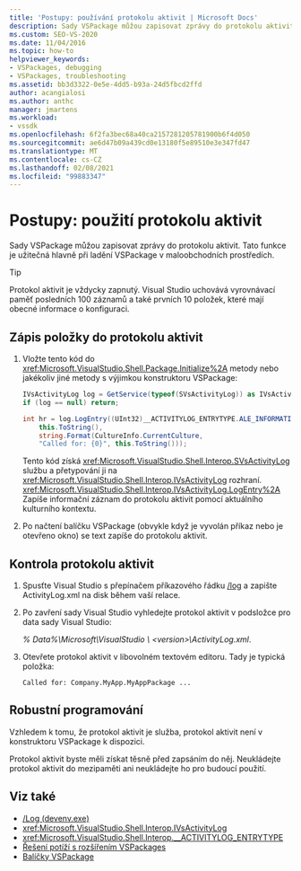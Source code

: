 ```yaml
---
title: 'Postupy: používání protokolu aktivit | Microsoft Docs'
description: Sady VSPackage můžou zapisovat zprávy do protokolu aktivit. Naučte se používat protokol aktivit pro ladění VSPackage v maloobchodních prostředích.
ms.custom: SEO-VS-2020
ms.date: 11/04/2016
ms.topic: how-to
helpviewer_keywords:
- VSPackages, debugging
- VSPackages, troubleshooting
ms.assetid: bb3d3322-0e5e-4dd5-b93a-24d5fbcd2ffd
author: acangialosi
ms.author: anthc
manager: jmartens
ms.workload:
- vssdk
ms.openlocfilehash: 6f2fa3bec68a40ca2157281205781900b6f4d050
ms.sourcegitcommit: ae6d47b09a439cd0e13180f5e89510e3e347fd47
ms.translationtype: MT
ms.contentlocale: cs-CZ
ms.lasthandoff: 02/08/2021
ms.locfileid: "99883347"
---
```

# <a name="how-to-use-the-activity-log"></a>Postupy: použití protokolu aktivit
Sady VSPackage můžou zapisovat zprávy do protokolu aktivit. Tato funkce je užitečná hlavně při ladění VSPackage v maloobchodních prostředích.

> [!TIP]
> Protokol aktivit je vždycky zapnutý. Visual Studio uchovává vyrovnávací paměť posledních 100 záznamů a také prvních 10 položek, které mají obecné informace o konfiguraci.

## <a name="to-write-an-entry-to-the-activity-log"></a>Zápis položky do protokolu aktivit

1. Vložte tento kód do <xref:Microsoft.VisualStudio.Shell.Package.Initialize%2A> metody nebo jakékoliv jiné metody s výjimkou konstruktoru VSPackage:

    ```csharp
    IVsActivityLog log = GetService(typeof(SVsActivityLog)) as IVsActivityLog;
    if (log == null) return;

    int hr = log.LogEntry((UInt32)__ACTIVITYLOG_ENTRYTYPE.ALE_INFORMATION,
        this.ToString(),
        string.Format(CultureInfo.CurrentCulture,
        "Called for: {0}", this.ToString()));
    ```

     Tento kód získá <xref:Microsoft.VisualStudio.Shell.Interop.SVsActivityLog> službu a přetypování ji na <xref:Microsoft.VisualStudio.Shell.Interop.IVsActivityLog> rozhraní. <xref:Microsoft.VisualStudio.Shell.Interop.IVsActivityLog.LogEntry%2A> Zapíše informační záznam do protokolu aktivit pomocí aktuálního kulturního kontextu.

2. Po načtení balíčku VSPackage (obvykle když je vyvolán příkaz nebo je otevřeno okno) se text zapíše do protokolu aktivit.

## <a name="to-examine-the-activity-log"></a>Kontrola protokolu aktivit

1. Spusťte Visual Studio s přepínačem příkazového řádku [/log](../ide/reference/log-devenv-exe.md) a zapište ActivityLog.xml na disk během vaší relace.

2. Po zavření sady Visual Studio vyhledejte protokol aktivit v podsložce pro data sady Visual Studio:

   <em> *% Data%</em>\Microsoft\VisualStudio \\ \<version>\ActivityLog.xml*.

3. Otevřete protokol aktivit v libovolném textovém editoru. Tady je typická položka:

   ```
   Called for: Company.MyApp.MyAppPackage ...
   ```

## <a name="robust-programming"></a>Robustní programování

Vzhledem k tomu, že protokol aktivit je služba, protokol aktivit není v konstruktoru VSPackage k dispozici.

Protokol aktivit byste měli získat těsně před zapsáním do něj. Neukládejte protokol aktivit do mezipaměti ani neukládejte ho pro budoucí použití.

## <a name="see-also"></a>Viz také

- [/Log (devenv.exe)](../ide/reference/log-devenv-exe.md)
- <xref:Microsoft.VisualStudio.Shell.Interop.IVsActivityLog>
- <xref:Microsoft.VisualStudio.Shell.Interop.__ACTIVITYLOG_ENTRYTYPE>
- [Řešení potíží s rozšířením VSPackages](../extensibility/troubleshooting-vspackages.md)
- [Balíčky VSPackage](../extensibility/internals/vspackages.md)
